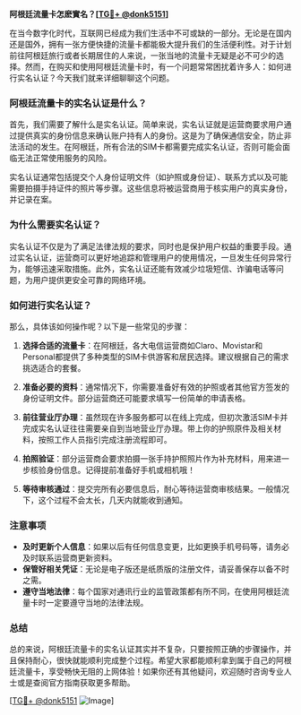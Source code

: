 **阿根廷流量卡怎麽實名？[[TG💪+ @donk5151](https://t.me/s/donk5151)]**

在当今数字化时代，互联网已经成为我们生活中不可或缺的一部分。无论是在国内还是国外，拥有一张方便快捷的流量卡都能极大提升我们的生活便利性。对于计划前往阿根廷旅行或者长期居住的人来说，一张当地的流量卡无疑是必不可少的选择。然而，在购买和使用阿根廷流量卡时，有一个问题常常困扰着许多人：如何进行实名认证？今天我们就来详细聊聊这个问题。

### 阿根廷流量卡的实名认证是什么？

首先，我们需要了解什么是实名认证。简单来说，实名认证就是运营商要求用户通过提供真实的身份信息来确认账户持有人的身份。这是为了确保通信安全，防止非法活动的发生。在阿根廷，所有合法的SIM卡都需要完成实名认证，否则可能会面临无法正常使用服务的风险。

实名认证通常包括提交个人身份证明文件（如护照或身份证）、联系方式以及可能需要拍摄手持证件的照片等步骤。这些信息将被运营商用于核实用户的真实身份，并记录在案。

### 为什么需要实名认证？

实名认证不仅是为了满足法律法规的要求，同时也是保护用户权益的重要手段。通过实名认证，运营商可以更好地追踪和管理用户的使用情况，一旦发生任何异常行为，能够迅速采取措施。此外，实名认证还能有效减少垃圾短信、诈骗电话等问题，为用户提供更安全可靠的网络环境。

### 如何进行实名认证？

那么，具体该如何操作呢？以下是一些常见的步骤：

1. **选择合适的流量卡**：在阿根廷，各大电信运营商如Claro、Movistar和Personal都提供了多种类型的SIM卡供游客和居民选择。建议根据自己的需求挑选适合的套餐。

2. **准备必要的资料**：通常情况下，你需要准备好有效的护照或者其他官方签发的身份证明文件。部分运营商还可能要求填写一份简单的申请表格。

3. **前往营业厅办理**：虽然现在许多服务都可以在线上完成，但初次激活SIM卡并完成实名认证往往需要亲自到当地营业厅办理。带上你的护照原件及相关材料，按照工作人员指引完成注册流程即可。

4. **拍照验证**：部分运营商会要求拍摄一张手持护照照片作为补充材料，用来进一步核验身份信息。记得提前准备好手机或相机哦！

5. **等待审核通过**：提交完所有必要信息后，耐心等待运营商审核结果。一般情况下，这个过程不会太长，几天内就能收到通知。

### 注意事项

- **及时更新个人信息**：如果以后有任何信息变更，比如更换手机号码等，请务必及时联系运营商更新资料。
- **保管好相关凭证**：无论是电子版还是纸质版的注册文件，请妥善保存以备不时之需。
- **遵守当地法律**：每个国家对通讯行业的监管政策都有所不同，在使用阿根廷流量卡时一定要遵守当地的法律法规。

### 总结

总的来说，阿根廷流量卡的实名认证其实并不复杂，只要按照正确的步骤操作，并且保持耐心，很快就能顺利完成整个过程。希望大家都能顺利拿到属于自己的阿根廷流量卡，享受畅快无阻的上网体验！如果你还有其他疑问，欢迎随时咨询专业人士或是查阅官方指南获取更多帮助。

[[TG💪+ @donk5151](https://t.me/s/donk5151) ![Image](https://i.postimg.cc/rwNCRYN7/Snipaste-2025-04-30-17-27-05.png)]